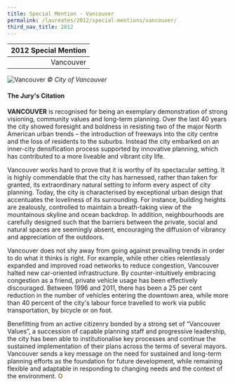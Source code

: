 ```yaml
---
title: Special Mention - Vancouver
permalink: /laureates/2012/special-mentions/vancouver/
third_nav_title: 2012
---
```


| 2012 Special Mention | 
|---:|
| Vancouver | 

![Vancouver](/images/special-mentions/vancouver.jpg)
_© City of Vancouver_

#### **The Jury's Citation**

**VANCOUVER** is recognised for being an exemplary demonstration of strong visioning, community values and long-term planning. Over the last 40 years the city showed foresight and boldness in resisting two of the major North American urban trends – the introduction of freeways into the city centre and the loss of residents to the suburbs. Instead the city embarked on an inner-city densification process supported by innovative planning, which has contributed to a more liveable and vibrant city life.

Vancouver works hard to prove that it is worthy of its spectacular setting. It is highly commendable that the city has harnessed, rather than taken for granted, its extraordinary natural setting to inform every aspect of city planning. Today, the city is characterised by exceptional urban design that accentuates the loveliness of its surrounding. For instance, building heights are zealously, controlled to maintain a breath-taking view of the mountainous skyline and ocean backdrop. In addition, neighbourhoods are carefully designed such that the barriers between the private, social and natural spaces are seemingly absent, encouraging the diffusion of vibrancy and appreciation of the outdoors.

Vancouver does not shy away from going against prevailing trends in order to do what it thinks is right. For example, while other cities relentlessly expanded and improved road networks to reduce congestion, Vancouver halted new car-oriented infrastructure. By counter-intuitively embracing congestion as a friend, private vehicle usage has been effectively discouraged. Between 1996 and 2011, there has been a 25 per cent reduction in the number of vehicles entering the downtown area, while more than 40 percent of the city's labour force travelled to work via public transportation, by bicycle or on foot.

Benefitting from an active citizenry bonded by a strong set of “Vancouver Values”, a succession of capable planning staff and progressive leadership, the city has been able to institutionalise key processes and continue the sustained implementation of their plans across the terms of several mayors. Vancouver sends a key message on the need for sustained and long-term planning efforts as the foundation for future development, while remaining flexible and adaptable in responding to changing needs and the context of the environment. **<font color="#967942">O</font>**
